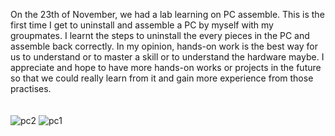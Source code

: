 On the 23th of November, we had a lab learning on PC assemble. This is the first time I get to uninstall and assemble a PC by myself with my groupmates.
I learnt the steps to uninstall the every pieces in the PC and assemble back correctly.
In my opinion, hands-on work is the best way for us to understand or to master a skill or to understand the hardware maybe. I appreciate and hope to have more hands-on 
works or projects in the future so that we could really learn from it and gain more experience from those practises. <br/> <br/> <br/>
![pc2](https://github.com/chauyingjia/Year-1_sem-1/assets/148327652/62fd40c4-bbf5-470a-bfa9-a29df8dd0032)
![pc1](https://github.com/chauyingjia/Year-1_sem-1/assets/148327652/e550424e-9201-4d17-b94a-8652b162dbe0)
